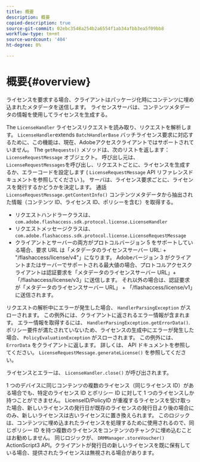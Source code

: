 ```yaml
---
title: 概要
description: 概要
copied-description: true
source-git-commit: 02ebc3548a254b2a6554f1ab34afbb3ea5f09bb8
workflow-type: tm+mt
source-wordcount: '404'
ht-degree: 0%

---
```


# 概要{#overview}

ライセンスを要求する場合、クライアントはパッケージ化時にコンテンツに埋め込まれたメタデータを送信します。 ライセンスサーバは、コンテンツメタデータの情報を使用してライセンスを生成する。

The `LicenseHandler` ライセンスリクエストを読み取り、リクエストを解析します。 `LicenseHandler`extends `BatchHandlerBase` バッチライセンス要求に対応するために、この機能は、現在、Adobeアクセスクライアントではサポートされていません。 The `getRequests()` メソッドは、次のリストを返します： `LicenseRequestMessage` オブジェクト。 呼び出し元は、 `LicenseRequestMessages`を呼び出し、リクエストごとに、ライセンスを生成するか、エラーコードを設定します ( `LicenseRequestMessage` API リファレンスドキュメントを参照してください )。 サーバは、ライセンス要求ごとに、ライセンスを発行するかどうかを決定します。 通話 `LicenseRequestMessage.getContentInfo()` コンテンツメタデータから抽出された情報（コンテンツ ID、ライセンス ID、ポリシーを含む）を取得する。

* リクエストハンドラークラスは、 `com.adobe.flashaccess.sdk.protocol.license.LicenseHandler`
* リクエストメッセージクラスは、 `com.adobe.flashaccess.sdk.protocol.license.LicenseRequestMessage`
* クライアントとサーバーの両方がプロトコルバージョン 5 をサポートしている場合、要求 URL は「メタデータのライセンスサーバー URL: + &quot;/flashaccess/license/v4&quot;」になります。 Adobeバージョン 3 がクライアントまたはサーバーでサポートされる最大値の場合、プロトコルアクセスクライアントは認証要求を「メタデータのライセンスサーバー URL」+「/flashaccess/license/v3」に送信します。 それ以外の場合は、認証要求が「メタデータのライセンスサーバー URL」 + 「/flashaccess/license/v1」に送信されます。

リクエストの解析中にエラーが発生した場合、 `HandlerParsingException` がスローされます。 この例外には、クライアントに返されるエラー情報が含まれます。 エラー情報を取得するには、 `HandlerParsingException.getErrorData()`. ポリシー要件が満たされていないため、ライセンスの生成中にエラーが発生した場合、 `PolicyEvaluationException` がスローされます。 この例外には、 `ErrorData` をクライアントに返します。 詳しくは、 API ドキュメントを参照してください。 `LicenseRequestMessage.generateLicense()` を参照してください。

ライセンスとエラーは、 `LicenseHandler.close()` が呼び出されます。

1 つのデバイスに同じコンテンツの複数のライセンス（同じライセンス ID）がある場合でも、特定のライセンス ID とポリシー ID に対して 1 つのライセンスしか持つことができません。 LicenseID/PolicyID が重複するライセンスを受け取った場合、新しいライセンスの発行日が既存のライセンスの発行日より後の場合にのみ、新しいライセンスは古いライセンスに置き換えられます。 このロジックは、コンテンツに埋め込まれたライセンスを処理するために使用されるので、同じポリシー ID を持つ複数のライセンスをコンテンツのチャンクに埋め込むことはお勧めしません。 同じロジックが、 `DRMManager.storeVoucher()` ActionScript3 API。クライアントが発行日の新しいライセンスを既に保有している場合、提供されたライセンスは無視される場合があります。
